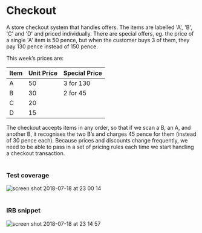 # Checkout
A store checkout system that handles offers. The items are labelled 'A', 'B', 'C' and 'D' and priced individually. There are special offers, eg. the price of a single 'A' item is 50 pence, but when the customer buys 3 of them, they pay 130 pence instead of 150 pence.

This week’s prices are:


| Item  | Unit Price | Special Price | 
|---|---|---|
| A | 50 | 3 for 130 | 
| B | 30 | 2 for 45 | 
| C | 20 |  |
| D | 15 |  |


The checkout accepts items in any order, so that if we scan a B, an A, and another B, it recognises the two B’s and charges 45 pence for them (instead of 30 pence each). Because prices and discounts change frequently, we need to be able to pass in a set of pricing rules each time we start handling a checkout transaction.
<br></br>

### Test coverage
![screen shot 2018-07-18 at 23 00 14](https://user-images.githubusercontent.com/33669463/42910172-65153d9a-8ade-11e8-967b-ef2469ef7985.png)
<br></br>

### IRB snippet

![screen shot 2018-07-18 at 23 14 57](https://user-images.githubusercontent.com/33669463/42910711-84d88d10-8ae0-11e8-8f64-51bc37a57fd6.png)

